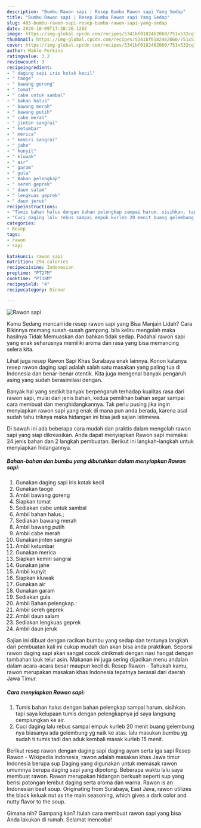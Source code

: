 ```yaml
---
description: "Bumbu Rawon sapi | Resep Bumbu Rawon sapi Yang Sedap"
title: "Bumbu Rawon sapi | Resep Bumbu Rawon sapi Yang Sedap"
slug: 483-bumbu-rawon-sapi-resep-bumbu-rawon-sapi-yang-sedap
date: 2020-10-09T17:38:26.120Z
image: https://img-global.cpcdn.com/recipes/5341bf0182462060/751x532cq70/rawon-sapi-foto-resep-utama.jpg
thumbnail: https://img-global.cpcdn.com/recipes/5341bf0182462060/751x532cq70/rawon-sapi-foto-resep-utama.jpg
cover: https://img-global.cpcdn.com/recipes/5341bf0182462060/751x532cq70/rawon-sapi-foto-resep-utama.jpg
author: Mable Perkins
ratingvalue: 3.2
reviewcount: 3
recipeingredient:
- " daging sapi iris kotak kecil"
- " taoge"
- " bawang goreng"
- " tomat"
- " cabe untuk sambal"
- " bahan halus"
- " bawang merah"
- " bawang putih"
- " cabe merah"
- " jinten sangrai"
- " ketumbar"
- " merica"
- " kemiri sangrai"
- " jahe"
- " kunyit"
- " kluwak"
- " air"
- " garam"
- " gula"
- " Bahan pelengkap"
- " sereh geprek"
- " daun salam"
- " lengkuas geprek"
- " daun jeruk"
recipeinstructions:
- "Tumis bahan halus dengan bahan pelengkap sampai harum. sisihkan. tapi saya kelupaan tumis dengan pelengkapnya jd saya langsung cemplungkan ke air."
- "Cuci daging lalu rebus sampai empuk kurleb 20 menit buang gelembung nya biasanya ada gelembung yg naik ke atas. lalu masukan bumbu yg sudah ti tumis tadi dan aduk kembali masak kurleb 15 menit."
categories:
- Resep
tags:
- rawon
- sapi

katakunci: rawon sapi 
nutrition: 294 calories
recipecuisine: Indonesian
preptime: "PT27M"
cooktime: "PT38M"
recipeyield: "4"
recipecategory: Dinner

---
```



![Rawon sapi](https://img-global.cpcdn.com/recipes/5341bf0182462060/751x532cq70/rawon-sapi-foto-resep-utama.jpg)

Kamu Sedang mencari ide resep rawon sapi yang Bisa Manjain Lidah? Cara Bikinnya memang susah-susah gampang. bila keliru mengolah maka hasilnya Tidak Memuaskan dan bahkan tidak sedap. Padahal rawon sapi yang enak seharusnya memiliki aroma dan rasa yang bisa memancing selera kita.

Lihat juga resep Rawon Sapi Khas Surabaya enak lainnya. Konon katanya resep rawon daging sapi adalah salah satu masakan yang paling tua di Indonesia dan benar-benar otentik. Kita juga mengenal banyak pengaruh asing yang sudah berasimilasi dengan.

Banyak hal yang sedikit banyak berpengaruh terhadap kualitas rasa dari rawon sapi, mulai dari jenis bahan, kedua pemilihan bahan segar sampai cara membuat dan menghidangkannya. Tak perlu pusing jika ingin menyiapkan rawon sapi yang enak di mana pun anda berada, karena asal sudah tahu triknya maka hidangan ini bisa jadi sajian istimewa.


Di bawah ini ada beberapa cara mudah dan praktis dalam mengolah rawon sapi yang siap dikreasikan. Anda dapat menyiapkan Rawon sapi memakai 24 jenis bahan dan 2 langkah pembuatan. Berikut ini langkah-langkah untuk menyiapkan hidangannya.

<!--inarticleads1-->

##### Bahan-bahan dan bumbu yang dibutuhkan dalam menyiapkan Rawon sapi:

1. Gunakan  daging sapi iris kotak kecil
1. Gunakan  taoge
1. Ambil  bawang goreng
1. Siapkan  tomat
1. Sediakan  cabe untuk sambal
1. Ambil  bahan halus.;
1. Sediakan  bawang merah
1. Ambil  bawang putih
1. Ambil  cabe merah
1. Gunakan  jinten sangrai
1. Ambil  ketumbar
1. Gunakan  merica
1. Siapkan  kemiri sangrai
1. Gunakan  jahe
1. Ambil  kunyit
1. Siapkan  kluwak
1. Gunakan  air
1. Gunakan  garam
1. Sediakan  gula
1. Ambil  Bahan pelengkap.:
1. Ambil  sereh geprek
1. Ambil  daun salam
1. Sediakan  lengkuas geprek
1. Ambil  daun jeruk


Sajian ini dibuat dengan racikan bumbu yang sedap dan tentunya langkah dari pembuatan kali ini cukup mudah dan akan bisa anda praktikan. Seporsi rawon daging sapi akan sangat cocok dinikmati dengan nasi hangat dengan tambahan lauk telur asin. Makanan ini juga sering dijadikan menu andalan dalam acara-acara besar maupun kecil di. Resep Rawon - Tahukah kamu, rawon merupakan masakan khas Indonesia tepatnya berasal dari daerah Jawa Timur. 

<!--inarticleads2-->

##### Cara menyiapkan Rawon sapi:

1. Tumis bahan halus dengan bahan pelengkap sampai harum. sisihkan. tapi saya kelupaan tumis dengan pelengkapnya jd saya langsung cemplungkan ke air.
1. Cuci daging lalu rebus sampai empuk kurleb 20 menit buang gelembung nya biasanya ada gelembung yg naik ke atas. lalu masukan bumbu yg sudah ti tumis tadi dan aduk kembali masak kurleb 15 menit.


Berikut resep rawon dengan daging sapi daging ayam serta iga sapi  Resep Rawon - Wikipedia Indonesia, rawon adalah masakan khas Jawa timur Indonesia berupa sup Daging yang digunakan untuk memasak rawon umumnya berupa daging sapi yang dipotong. Beberapa waktu lalu saya membuat rawon. Rawon merupakan hidangan berkuah seperti sup yang berisi potongan lembut daging serta aroma dan warna. Rawon is an Indonesian beef soup. Originating from Surabaya, East Java, rawon utilizes the black keluak nut as the main seasoning, which gives a dark color and nutty flavor to the soup. 

Gimana nih? Gampang kan? Itulah cara membuat rawon sapi yang bisa Anda lakukan di rumah. Selamat mencoba!
